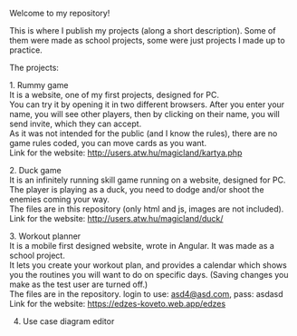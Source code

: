 Welcome to my repository!  
  
This is where I publish my projects (along a short description). Some of them were made as school projects, some were just projects I made up to practice.  
  
The projects:  

1. Rummy game  
It is a website, one of my first projects, designed for PC.  
You can try it by opening it in two different browsers. After you enter your name, you will see other players, then by clicking on their name, you will send invite, which they can accept.  
As it was not intended for the public (and I know the rules), there are no game rules coded, you can move cards as you want.  
Link for the website: http://users.atw.hu/magicland/kartya.php  
  
2. Duck game  
It is an infinitely running skill game running on a website, designed for PC. The player is playing as a duck, you need to dodge and/or shoot the enemies coming your way.  
The files are in this repository (only html and js, images are not included).  
Link for the website: http://users.atw.hu/magicland/duck/  
  
3. Workout planner  
It is a mobile first designed website, wrote in Angular. It was made as a school project.  
It lets you create your workout plan, and provides a calendar which shows you the routines you will want to do on specific days. (Saving changes you make as the test user are turned off.)  
The files are in the repository.
login to use: asd4@asd.com, pass: asdasd
Link for the website: https://edzes-koveto.web.app/edzes  

4. Use case diagram editor
